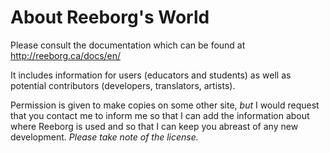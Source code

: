 About Reeborg's World
============================================

Please consult the documentation which can be found at
http://reeborg.ca/docs/en/

It includes information for users (educators and students) as
well as potential contributors (developers, translators, artists).

Permission is given to make copies
on some other site, *but* I would request that you contact me to inform me
so that I can add the information about where Reeborg is used and so that
I can keep you abreast of any new development.  *Please take note of the license.*

